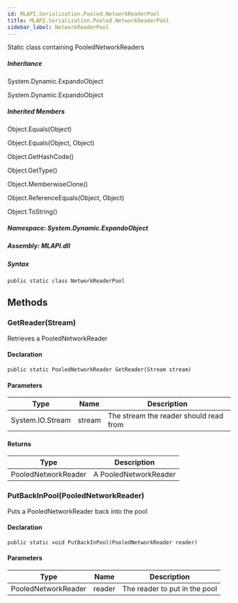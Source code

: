 ```yaml
---  
id: MLAPI.Serialization.Pooled.NetworkReaderPool  
title: MLAPI.Serialization.Pooled.NetworkReaderPool
sidebar_label: NetworkReaderPool
---
```


<div class="markdown level0 summary">

Static class containing PooledNetworkReaders

</div>

<div class="markdown level0 conceptual">

</div>

<div class="inheritance">

##### Inheritance

<div class="level0">

System.Dynamic.ExpandoObject

</div>

<div class="level1">

System.Dynamic.ExpandoObject

</div>

</div>

<div class="inheritedMembers">

##### Inherited Members

<div>

Object.Equals(Object)

</div>

<div>

Object.Equals(Object, Object)

</div>

<div>

Object.GetHashCode()

</div>

<div>

Object.GetType()

</div>

<div>

Object.MemberwiseClone()

</div>

<div>

Object.ReferenceEquals(Object, Object)

</div>

<div>

Object.ToString()

</div>

</div>

##### **Namespace**: System.Dynamic.ExpandoObject

##### **Assembly**: MLAPI.dll

##### Syntax

    public static class NetworkReaderPool

## Methods 

### GetReader(Stream)

<div class="markdown level1 summary">

Retrieves a PooledNetworkReader

</div>

<div class="markdown level1 conceptual">

</div>

#### Declaration

    public static PooledNetworkReader GetReader(Stream stream)

#### Parameters

| Type             | Name   | Description                            |
|------------------|--------|----------------------------------------|
| System.IO.Stream | stream | The stream the reader should read from |

#### Returns

| Type                | Description           |
|---------------------|-----------------------|
| PooledNetworkReader | A PooledNetworkReader |

### PutBackInPool(PooledNetworkReader)

<div class="markdown level1 summary">

Puts a PooledNetworkReader back into the pool

</div>

<div class="markdown level1 conceptual">

</div>

#### Declaration

    public static void PutBackInPool(PooledNetworkReader reader)

#### Parameters

| Type                | Name   | Description                   |
|---------------------|--------|-------------------------------|
| PooledNetworkReader | reader | The reader to put in the pool |
